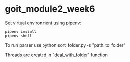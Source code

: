 # goit_module2_week6

Set virtual environment using pipenv:
```
pipenv install
pipenv shell
```

To run parser use
python sort_folder.py -s "path_to_folder"

Threads are created in "deal_with_folder" function
